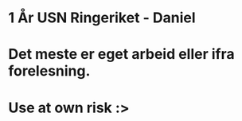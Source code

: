 # 1 År USN Ringeriket - Daniel
# Det meste er eget arbeid eller ifra forelesning. 
# Use at own risk :>
